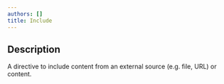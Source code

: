 ```yaml
---
authors: []
title: Include
---
```


## Description

A directive to include content from an external source (e.g. file, URL) or content. 
